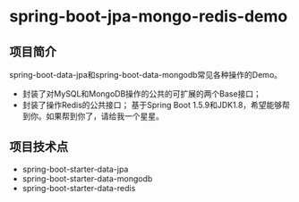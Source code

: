 # spring-boot-jpa-mongo-redis-demo
## 项目简介
spring-boot-data-jpa和spring-boot-data-mongodb常见各种操作的Demo。
- 封装了对MySQL和MongoDB操作的公共的可扩展的两个Base接口；
- 封装了操作Redis的公共接口；
基于Spring Boot 1.5.9和JDK1.8，希望能够帮到你。如果帮到你了，请给我一个星星。
## 项目技术点
* spring-boot-starter-data-jpa
* spring-boot-starter-data-mongodb
* spring-boot-starter-data-redis

